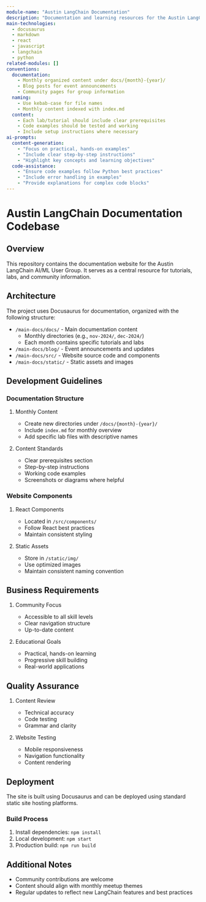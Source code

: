 ```yaml
---
module-name: "Austin LangChain Documentation"
description: "Documentation and learning resources for the Austin LangChain AI/ML User Group"
main-technologies:
  - docusaurus
  - markdown
  - react
  - javascript
  - langchain
  - python
related-modules: []
conventions:
  documentation:
    - Monthly organized content under docs/{month}-{year}/
    - Blog posts for event announcements
    - Community pages for group information
  naming:
    - Use kebab-case for file names
    - Monthly content indexed with index.md
  content:
    - Each lab/tutorial should include clear prerequisites
    - Code examples should be tested and working
    - Include setup instructions where necessary
ai-prompts:
  content-generation:
    - "Focus on practical, hands-on examples"
    - "Include clear step-by-step instructions"
    - "Highlight key concepts and learning objectives"
  code-assistance:
    - "Ensure code examples follow Python best practices"
    - "Include error handling in examples"
    - "Provide explanations for complex code blocks"
---
```


# Austin LangChain Documentation Codebase

## Overview

This repository contains the documentation website for the Austin LangChain AI/ML User Group. It serves as a central resource for tutorials, labs, and community information.

## Architecture

The project uses Docusaurus for documentation, organized with the following structure:

- `/main-docs/docs/` - Main documentation content
  - Monthly directories (e.g., `nov-2024/`, `dec-2024/`)
  - Each month contains specific tutorials and labs
- `/main-docs/blog/` - Event announcements and updates
- `/main-docs/src/` - Website source code and components
- `/main-docs/static/` - Static assets and images

## Development Guidelines

### Documentation Structure

1. Monthly Content
   - Create new directories under `/docs/{month}-{year}/`
   - Include `index.md` for monthly overview
   - Add specific lab files with descriptive names

2. Content Standards
   - Clear prerequisites section
   - Step-by-step instructions
   - Working code examples
   - Screenshots or diagrams where helpful

### Website Components

1. React Components
   - Located in `/src/components/`
   - Follow React best practices
   - Maintain consistent styling

2. Static Assets
   - Store in `/static/img/`
   - Use optimized images
   - Maintain consistent naming convention

## Business Requirements

1. Community Focus
   - Accessible to all skill levels
   - Clear navigation structure
   - Up-to-date content

2. Educational Goals
   - Practical, hands-on learning
   - Progressive skill building
   - Real-world applications

## Quality Assurance

1. Content Review
   - Technical accuracy
   - Code testing
   - Grammar and clarity

2. Website Testing
   - Mobile responsiveness
   - Navigation functionality
   - Content rendering

## Deployment

The site is built using Docusaurus and can be deployed using standard static site hosting platforms.

### Build Process
1. Install dependencies: `npm install`
2. Local development: `npm start`
3. Production build: `npm run build`

## Additional Notes

- Community contributions are welcome
- Content should align with monthly meetup themes
- Regular updates to reflect new LangChain features and best practices
